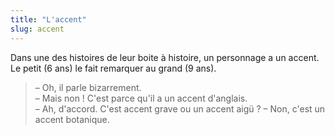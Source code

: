 ```yaml
---
title: "L'accent"
slug: accent
---
```


Dans une des histoires de leur boite à histoire, un personnage a un accent. Le
petit (6 ans) le fait remarquer au grand (9 ans).

> – Oh, il parle bizarrement.  
> – Mais non ! C'est parce qu'il a un accent d'anglais.  
> – Ah, d'accord. C'est accent grave ou un accent aigü ? – Non, c'est un accent
> botanique.
